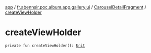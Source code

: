 [app](../../index.md) / [fr.abennsir.poc.album.app.gallery.ui](../index.md) / [CarouselDetailFragment](index.md) / [createViewHolder](./create-view-holder.md)

# createViewHolder

`private fun createViewHolder(): `[`Unit`](https://kotlinlang.org/api/latest/jvm/stdlib/kotlin/-unit/index.html)